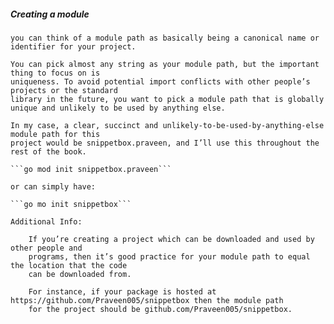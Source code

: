 ##### Creating a module
    you can think of a module path as basically being a canonical name or identifier for your project.

    You can pick almost any string as your module path, but the important thing to focus on is
    uniqueness. To avoid potential import conflicts with other people’s projects or the standard
    library in the future, you want to pick a module path that is globally unique and unlikely to be used by anything else.

    In my case, a clear, succinct and unlikely-to-be-used-by-anything-else module path for this
    project would be snippetbox.praveen, and I’ll use this throughout the rest of the book.

    ```go mod init snippetbox.praveen```

    or can simply have:

    ```go mo init snippetbox```

    Additional Info:

        If you’re creating a project which can be downloaded and used by other people and
        programs, then it’s good practice for your module path to equal the location that the code
        can be downloaded from.
        
        For instance, if your package is hosted at https://github.com/Praveen005/snippetbox then the module path
        for the project should be github.com/Praveen005/snippetbox.

